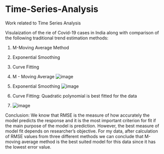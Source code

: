 # Time-Series-Analysis
Work related to Time Series Analysis

Visulaization of the rie of Covid-19 cases in India along with comparison of the following traditional trend estimation methods:
1. M-Moving Average Method
2. Exponential Smoothing
3. Curve Fitting

1. M - Moving Average
![image](https://user-images.githubusercontent.com/58327067/116503484-d892d780-a8d3-11eb-8341-8eaf3c0bf0d8.png)

2. Exponential Smoothing
![image](https://user-images.githubusercontent.com/58327067/116503423-b26d3780-a8d3-11eb-95e3-80b0fca38aec.png)

3. Curve Fitting: Quadratic polynomial is best fitted for the data
4. ![image](https://user-images.githubusercontent.com/58327067/116503527-f8c29680-a8d3-11eb-9aac-59c6fde38aed.png)

Conclusion: We know that RMSE is the measure of how accurately the model predicts the response and it is the most important criterion for fit if the main purpose of the model is prediction. However, the best measure of model fit depends on researcher’s objective. For my data, after calculation of RMSE values from three different methods we can conclude that M-moving average method is the best suited model for this data since it has the lowest error value.
